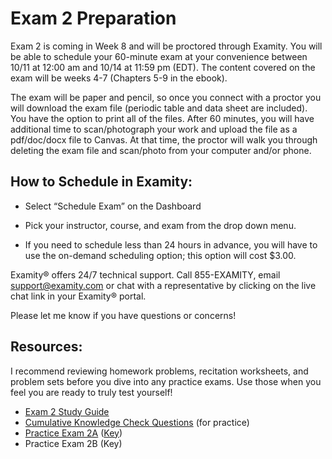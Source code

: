 # Exam 2 Preparation

Exam 2 is coming in Week 8 and will be proctored through Examity.  You will be able to schedule your 60-minute exam at your convenience between 10/11 at 12:00 am and 10/14 at 11:59 pm (EDT).  The content covered on the exam will be weeks 4-7 (Chapters 5-9 in the ebook).     

The exam will be paper and pencil, so once you connect with a proctor you will download the exam file (periodic table and data sheet are included).  You have the option to print all of the files. After 60 minutes, you will have additional time to scan/photograph your work and upload the file as a pdf/doc/docx file to Canvas.  At that time, the proctor will walk you through deleting the exam file and scan/photo from your computer and/or phone.

## How to Schedule in Examity:

* Select “Schedule Exam” on the Dashboard

* Pick your instructor, course, and exam from the drop down menu.

* If you need to schedule less than 24 hours in advance, you will have to use the on-demand scheduling option; this option will cost $3.00.


Examity® offers 24/7 technical support.   Call 855-EXAMITY, email support@examity.com or chat with a representative by clicking on the live chat link in your Examity® portal.

Please let me know if you have questions or concerns!


## Resources:
I recommend reviewing homework problems, recitation worksheets, and problem sets before you dive into any practice exams.  Use those when you feel you are ready to truly test yourself!
* [Exam 2 Study Guide](https://media.ed.science.psu.edu/sites/media/ed/files/documents/exam_1_study_guide.pdf)
* [Cumulative Knowledge Check Questions](https://psu.instructure.com/courses/1866869/quizzes/3268974) (for practice)
* [Practice Exam 2A](https://media.ed.science.psu.edu/sites/media/ed/files/documents/chem_110_practice_exam_1a.pdf) ([Key](https://media.ed.science.psu.edu/sites/media/ed/files/documents/chem_110_practice_exam_1a_key.pdf))
* Practice Exam 2B (Key)